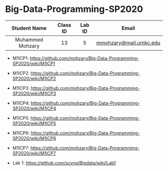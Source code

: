# Big-Data-Programming-SP2020

| Student Name | Class ID | Lab ID | Email |
| :------: | :------: | :------: | :------: |
| Muhammed Mohzary | 13 |  5 | mmohzary@mail.umkc.edu |




- M1ICP1: https://github.com/mohzary/Big-Data-Programming-SP2020/wiki/M1ICP1

- M1ICP2: https://github.com/mohzary/Big-Data-Programming-SP2020/wiki/M1ICP2

- M1ICP3: https://github.com/mohzary/Big-Data-Programming-SP2020/wiki/M1ICP3

- M1ICP4: https://github.com/mohzary/Big-Data-Programming-SP2020/wiki/M1ICP4

- M1ICP5: https://github.com/mohzary/Big-Data-Programming-SP2020/wiki/M1ICP5

- M1ICP6: https://github.com/mohzary/Big-Data-Programming-SP2020/wiki/M1ICP6

- M1ICP7: https://github.com/mohzary/Big-Data-Programming-SP2020/wiki/M1ICP7

- Lab 1: https://github.com/scvnq/Bigdata/wiki/Lab1
